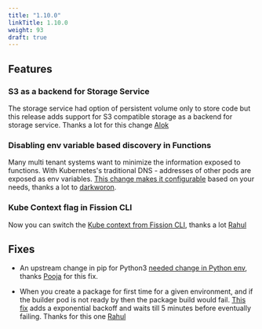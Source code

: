 ```yaml
---
title: "1.10.0"
linkTitle: 1.10.0
weight: 93
draft: true
---
```


## Features

### S3 as a backend for Storage Service

The storage service had option of persistent volume only to store code but this release adds support for S3 compatible storage as a backend for storage service. Thanks a lot for this change [Alok](https://github.com/rajalokan)

### Disabling env variable based discovery in Functions

Many multi tenant systems want to minimize the information exposed to functions.
With Kubernetes's traditional DNS - addresses of other pods are exposed as env variables.
[This change makes it configurable](https://github.com/fission/fission/issues/1599) based on your needs, thanks a lot to [darkworon](https://github.com/darkworon).

### Kube Context flag in Fission CLI

Now you can switch the [Kube context from Fission CLI](https://github.com/fission/fission/pull/1595), thanks a lot [Rahul](https://github.com/therahulbhati)

## Fixes

* An upstream change in pip for Python3 [needed change in Python env](https://github.com/fission/fission/pull/1633), thanks [Pooja](https://github.com/agiwalpooja20) for this fix.

* When you create a package for first time for a given environment, and if the builder pod is not ready by then the package build would fail.
[This fix](https://github.com/fission/fission/pull/1614) adds a exponential backoff and waits till 5 minutes before eventually failing.
Thanks for this one [Rahul](https://github.com/rahulchheda)

